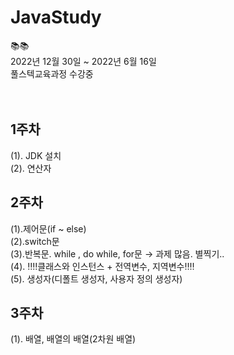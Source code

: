 # JavaStudy
:books::books:
<br>
2022년 12월 30일 ~ 2022년 6월 16일
<br>
풀스텍교육과정 수강중
<br>
<br>
<br>

## 1주차
(1). JDK 설치
<br>
(2). 연산자
<br>
## 2주차
(1).제어문(if ~ else)
<br>
(2).switch문 <br>
(3).반복문. while , do while, for문 → 과제 많음. 별찍기..<br>
(4). :bangbang::bangbang:클래스와 인스턴스 + 전역변수, 지역변수:bangbang::bangbang:
<br>
(5). 생성자(디폴트 생성자, 사용자 정의 생성자)
<br>
## 3주차<br>
(1). 배열, 배열의 배열(2차원 배열)
